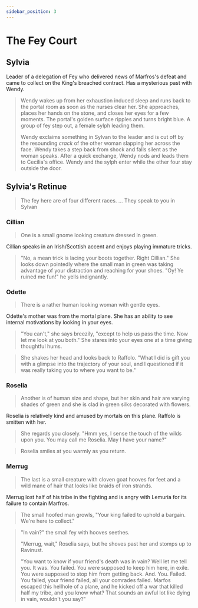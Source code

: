 ```yaml
---
sidebar_position: 3
---
```


# The Fey Court

## Sylvia
Leader of a delegation of Fey who delivered news of Marfros's defeat and came to collect on the King's breached contract. Has a mysterious past with Wendy.

> Wendy wakes up from her exhaustion induced sleep and runs back to the portal room as soon as the nurses clear her. She approaches, places her hands on the stone, and closes her eyes for a few moments. The portal's golden surface ripples and turns bright blue. A group of fey step out, a female sylph leading them.
> 
> Wendy exclaims something in Sylvan to the leader and is cut off by the resounding *crack* of the other woman slapping her across the face. Wendy takes a step back from shock and falls silent as the woman speaks. After a quick exchange, Wendy nods and leads them to Cecilia's office. Wendy and the sylph enter while the other four stay outside the door.

## Sylvia's Retinue
> The fey here are of four different races. ... They speak to you in Sylvan

### Cillian
> One is a small gnome looking creature dressed in green.

Cillian speaks in an Irish/Scottish accent and enjoys playing immature tricks.

> "No, a mean trick is lacing your boots together. Right Cillian." She looks down pointedly where the small man in green was taking advantage of your distraction and reaching for your shoes. "Oy! Ye ruined me fun!" he yells indignantly.

### Odette
> There is a rather human looking woman with gentle eyes.

Odette's mother was from the mortal plane. She has an ability to see internal motivations by looking in your eyes.

> "You can't," she says breezily, "except to help us pass the time. Now let me look at you both." She stares into your eyes one at a time giving thoughtful hums.

> She shakes her head and looks back to Raffolo. "What I did is gift you with a glimpse into the trajectory of your soul, and I questioned if it was really taking you to where you want to be."

### Roselia
> Another is of human size and shape, but her skin and hair are varying shades of green and she is clad in green silks decorated with flowers.

Roselia is relatively kind and amused by mortals on this plane. Raffolo is smitten with her.

> She regards you closely. "Hmm yes, I sense the touch of the wilds upon you. You may call me Roselia. May I have your name?"

> Roselia smiles at you warmly as you return.

### Merrug
> The last is a small creature with cloven goat hooves for feet and a wild mane of hair that looks like braids of iron strands. 

Merrug lost half of his tribe in the fighting and is angry with Lemuria for its failure to contain Marfros.

> The small hoofed man growls, "Your king failed to uphold a bargain. We're here to collect."

> "In vain?" the small fey with hooves seethes.
>
> "Merrug, wait," Roselia says, but he shoves past her and stomps up to Ravinust.
> 
> "You want to know if your friend's death was in vain? Well let me tell you. It was. You failed. You were supposed to keep him here, in exile. You were supposed to stop him from getting back. And. You. Failed. You failed, your friend failed, all your comrades failed. Marfos escaped this hellhole of a plane, and he kicked off a war that killed half my tribe, and you know what? That sounds an awful lot like dying in vain, wouldn't you say?"
